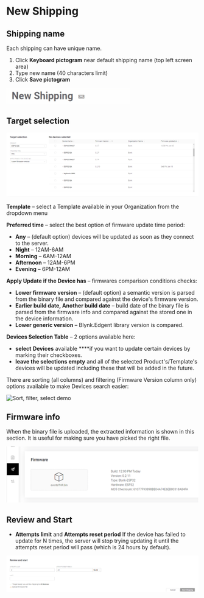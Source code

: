 # New Shipping

## Shipping name

Each shipping can have unique name.

1. Click **Keyboard pictogram** near default shipping name \(top left screen area\)
2. Type new name \(40 characters limit\)
3. Click **Save pictogram**

![](../../../.gitbook/assets/shipping-name.gif)



## Target selection

![Target selection area](../../../.gitbook/assets/air_target_selection.png)

**Template** – select a Template available in your Organization from the dropdown menu

**Preferred time** – select the best option of firmware update time period:

* **Any** – \(default option\) devices will be updated as soon as they connect to the server. 
* **Night** – 12AM-6AM
* **Morning** – 6AM-12AM
* **Afternoon** – 12AM-6PM
* **Evening** – 6PM-12AM



**Apply Update if the Device has** – firmwares comparison conditions checks:

* **Lower firmware version** – \(default option\) a semantic version is parsed from the binary file and compared against the device's firmware version. 
* **Earlier build date, Another build date** – build date of the binary file is parsed from the firmware info and compared against the stored one in the device information.
* **Lower generic version** – Blynk.Edgent library version is compared.



**Devices Selection Table** – 2 options available here: 

* **select** **Devices** available ****if you want to update certain devices by marking their checkboxes.
* **leave the selections empty** and all of the selected Product's/Template's devices will be updated including these that will be added in the future. 

There are sorting \(all columns\) and filtering \(Firmware Version column only\) options available to make Devices search easier:

![Sort, filter, select demo](../../../.gitbook/assets/air_devices_selection.gif)

## **Firmware info**

When the binary file is uploaded, the extracted information is shown in this section. It is useful for making sure you have picked the right file.

![](../../../.gitbook/assets/image%20%284%29.png)

## Review and Start

* **Attempts limit** and **Attempts reset period** If the device has failed to update for N times, the server will stop trying updating it until the attempts reset period will pass \(which is 24 hours by default\).

![](../../../.gitbook/assets/air_review_and_start.png)

